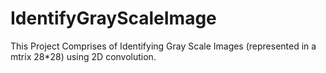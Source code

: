 # IdentifyGrayScaleImage

This Project Comprises of Identifying Gray Scale Images (represented in a mtrix 28*28) using 2D convolution.

